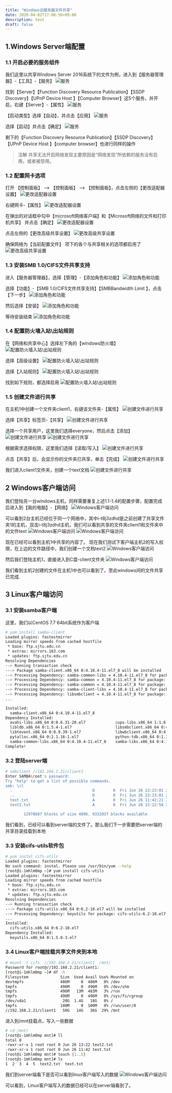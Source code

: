 ```yaml
---
title: "Windows云服务器文件共享"
date: 2020-04-02T17:08:56+09:00
description: test
draft: false
---
```


## 1.Windows  Server端配置

### 1.1 开启必要的服务组件

我们这里以共享Windows Server 2016系统下的文件为例，进入到【服务器管理器】-【工具】-【服务】
![服务](../../_images/win_share_1.png)

找到【Server】【Function Discovery Resource Publication】【SSDP Discovery】【UPnP Device Host 】【Computer Browser】这5个服务，并开启，右键【Server】-【属性】
![服务](../../_images/win_share_2.png)

【启动类型】选择【自动】，并点击【应用】
![服务](../../_images/win_share_3.png)

选择【启动】并点击【确定】
![服务](../../_images/win_share_4.png)

剩下的【Function Discovery Resource Publication】【SSDP Discovery】【UPnP Device Host 】【computer browser】也进行同样的操作
>注解
>共享无法开启网络发现主要原因是“网络发现”所依赖的服务没有启用，或者被禁用。

### 1.2 配置网卡选项

打开 【控制面板】 –> 【控制面板】 –> 【控制面板】，点击左侧的【更改适配器设置】
![更改适配器设置](../../_images/win_share_5.png)

右键网卡-【属性】
![更改适配器设置](../../_images/win_share_6.png)

在弹出的对话框中勾中【microsoft网络客户端】和【Microsoft网络的文件和打印机共享】  并点击【确定】
![更改适配器设置](../../_images/win_share_7.png)

点击左侧的【更改高级共享设置】
![更改高级共享设置](../../_images/win_share_8.png)

确保网络为【当前配置文件】 项下的各个与共享相关的选项都启用了
![更改高级共享设置](../../_images/win_share_9.png)

### 1.3 安装SMB 1.0/CIFS文件共享支持

进入【服务器管理器】，选择【管理】-【添加角色和功能】
![添加角色和功能](../../_images/win_share_10.png)

选择【功能】-【SMB 1.0/CIFS文件共享支持】【SMBBandwidth Limit 】，点击【下一步】
![添加角色和功能](../../_images/win_share_11.png)

然后选择【安装】
![添加角色和功能](../../_images/win_share_12.png)

等待安装结束
![添加角色和功能](../../_images/win_share_13.png)

### 1.4 配置防火墙入站\出站规则

在【网络和共享中心】选择左下角的【windows防火墙】
![配置防火墙入站\出站规则](../../_images/win_share_14.png)

选择【高级设置】
![配置防火墙入站\出站规则](../../_images/win_share_15.png)

选择【入站规则】
![配置防火墙入站\出站规则](../../_images/win_share_16.png)

找到如下规则，都选择启用
![配置防火墙入站\出站规则](../../_images/win_share_17.png)

### 1.5 创建文件进行共享

在主机1中创建一个文件夹client1，右键该文件夹-【属性】
![创建文件进行共享](../../_images/win_share_18.png)

选择【共享】标签页-【共享】
![创建文件进行共享](../../_images/win_share_19.png)

选择一个共享用户，这里我们选择everyone，然后点击【添加】
![创建文件进行共享](../../_images/win_share_20.png)
![创建文件进行共享](../../_images/win_share_21.png)

根据需求选择权限，这里我们选择【读取/写入】
![创建文件进行共享](../../_images/win_share_22.png)

点击【共享】后，会显示你的文件夹已共享，单击【完成】
![创建文件进行共享](../../_images/win_share_23.png)

我们进入client1文件夹，创建一个text文档
![创建文件进行共享](../../_images/win_share_24.png)

## 2 Windows客户端访问

我们登陆另一台windows主机，同样需要重复上述1.1-1.4的配置步骤，配置完成后进入到【我的电脑】-【网络】
![Windows客户端访问](../../_images/win_share_25.png)

可以看到2台主机已经位于同一个网络中，其中i-t8j3zdhd是之前创建了共享文件夹1的主机，双击i-t8j3zdhd主机，我们可以看到共享的文件夹client1和文件夹中的文件text
![Windows客户端访问](../../_images/win_share_26.png)
![Windows客户端访问](../../_images/win_share_27.png)

现在已经可以看到主机1中共享的内容了。
现在我们测试下客户端主机2的写入权限，在上边的文件路径中，我们创建一个文档text2
![Windows客户端访问](../../_images/win_share_28.png)

然后我们登陆主机1，直接进入到C盘-client文件夹
![Windows客户端访问](../../_images/win_share_29.png)

我们看到主机2创建的文件在主机1中也可以看到了。至此windows间的文件共享已完成.

## 3 Linux客户端访问


### 3.1 安装samba客户端
这里，我们以CentOS 7.7 64bit系统作为客户端
```bash
# yum install samba-client
Loaded plugins: fastestmirror
Loading mirror speeds from cached hostfile
 * base: ftp.sjtu.edu.cn
 * extras: mirrors.163.com
 * updates: ftp.sjtu.edu.cn
Resolving Dependencies
--> Running transaction check
---> Package samba-client.x86_64 0:4.10.4-11.el7_8 will be installed
--> Processing Dependency: samba-common-libs = 4.10.4-11.el7_8 for package: samba-client-4.10.4-11.el7_8.x86_64
--> Processing Dependency: samba-common = 4.10.4-11.el7_8 for package: samba-client-4.10.4-11.el7_8.x86_64
--> Processing Dependency: samba-common = 4.10.4-11.el7_8 for package: samba-client-4.10.4-11.el7_8.x86_64
--> Processing Dependency: samba-client-libs = 4.10.4-11.el7_8 for package: samba-client-4.10.4-11.el7_8.x86_64
--> Processing Dependency: libsmbclient = 4.10.4-11.el7_8 for package: samba-client-4.10.4-11.el7_8.x86_64
...

Installed:
  samba-client.x86_64 0:4.10.4-11.el7_8 
Dependency Installed:
  avahi-libs.x86_64 0:0.6.31-20.el7             cups-libs.x86_64 1:1.6.3-43.el7          gnutls.x86_64 0:3.3.29-9.el7_6                libarchive.x86_64 0:3.1.2-14.el7_7      
  libldb.x86_64 0:1.5.4-1.el7                   libsmbclient.x86_64 0:4.10.4-11.el7_8    libtalloc.x86_64 0:2.1.16-1.el7               libtdb.x86_64 0:1.3.18-1.el7            
  libtevent.x86_64 0:0.9.39-1.el7               libwbclient.x86_64 0:4.10.4-11.el7_8     nettle.x86_64 0:2.7.1-8.el7                   pyldb.x86_64 0:1.5.4-1.el7              
  pytalloc.x86_64 0:2.1.16-1.el7                python-tdb.x86_64 0:1.3.18-1.el7         samba-client-libs.x86_64 0:4.10.4-11.el7_8    samba-common.noarch 0:4.10.4-11.el7_8   
  samba-common-libs.x86_64 0:4.10.4-11.el7_8    samba-libs.x86_64 0:4.10.4-11.el7_8      trousers.x86_64 0:0.3.14-2.el7               
Complete!
```

### 3.2 登陆server端

```bash
# smbclient //192.168.2.21/client1
Enter SAMBA\root's password: 
Try "help" to get a list of possible commands.
smb: \>l
  .                                   D        0  Fri Jun 26 13:23:01 2020
  ..                                  D        0  Fri Jun 26 13:23:01 2020
  text.txt                            A        0  Fri Jun 26 11:42:21 2020
  text2.txt                           A        0  Fri Jun 26 13:22:58 2020

		12978687 blocks of size 4096. 9332037 blocks available
```
我们看到，已经可以看到server端的文件了。那么我们下一步需要把server端的共享目录挂载到本地

### 3.3 安装cifs-utils软件包

```bash
# yum instal cifs-utils
Loaded plugins: fastestmirror
No such command: instal. Please use /usr/bin/yum --help
[root@i-1mhlm0mp ~]# yum install cifs-utils
Loaded plugins: fastestmirror
Loading mirror speeds from cached hostfile
 * base: ftp.sjtu.edu.cn
 * extras: mirrors.163.com
 * updates: ftp.sjtu.edu.cn
Resolving Dependencies
--> Running transaction check
---> Package cifs-utils.x86_64 0:6.2-10.el7 will be installed
--> Processing Dependency: keyutils for package: cifs-utils-6.2-10.el7.x86_64
...
Installed:
  cifs-utils.x86_64 0:6.2-10.el7  
Dependency Installed:
  keyutils.x86_64 0:1.5.8-3.el7                                           Complete!
```

### 3.4 Linux客户端挂载共享文件夹到本地
```bash
# mount -t cifs  //192.168.2.21/client1  /mnt/
Password for root@//192.168.2.21/client1:  
[root@i-1mhlm0mp ~]# df -h
Filesystem              Size  Used Avail Use% Mounted on
devtmpfs                486M     0  486M   0% /dev
tmpfs                   496M     0  496M   0% /dev/shm
tmpfs                   496M   13M  483M   3% /run
tmpfs                   496M     0  496M   0% /sys/fs/cgroup
/dev/vda1                20G  1.4G   18G   8% /
tmpfs                   100M     0  100M   0% /run/user/0
//192.168.2.21/client1   50G   14G   36G  29% /mnt
```
进入到/mnt挂载点，写入一些数据
```bash
# cd /mnt/
[root@i-1mhlm0mp mnt]# ll
total 0
-rwxr-xr-x 1 root root 0 Jun 26 13:22 text2.txt
-rwxr-xr-x 1 root root 0 Jun 26 11:42 text.txt
[root@i-1mhlm0mp mnt]# touch {1..5}
[root@i-1mhlm0mp mnt]# ls
1  2  3  4  5  text2.txt  text.txt
```

我们到server端看下是否可以看到linux客户端写入的数据
![Windows客户端访问](../../_images/win_share_30.png)

可以看到，Linux客户端写入的数据已经可以在server端看到了。